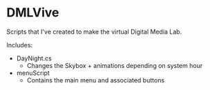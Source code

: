 # DMLVive

Scripts that I've created to make the virtual Digital Media Lab.

Includes:
- DayNight.cs
  - Changes the Skybox + animations depending on system hour
- menuScript
  - Contains the main menu and associated buttons
